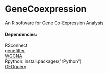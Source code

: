 # GeneCoexpression
An R software for Gene Co-Expression Analysis


#### Dependencies:

RSconnect<br/>
[genefilter](https://bioconductor.org/packages/release/bioc/html/genefilter.html)<br/>
[WGCNA](https://labs.genetics.ucla.edu/horvath/CoexpressionNetwork/Rpackages/WGCNA/)<br/>
Rpython:
install.packages("rPython")<br/>
[GEOquery](https://bioconductor.org/packages/release/bioc/html/GEOquery.html)
